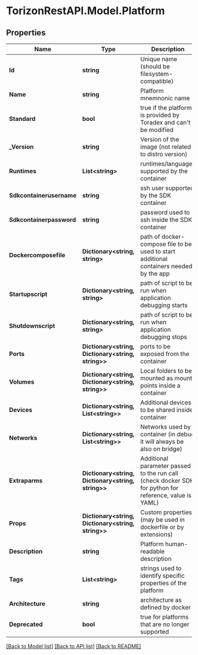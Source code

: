 
# TorizonRestAPI.Model.Platform

## Properties

Name | Type | Description | Notes
------------ | ------------- | ------------- | -------------
**Id** | **string** | Unique name (should be filesystem-compatible) | [optional] [readonly] 
**Name** | **string** | Platform mnemnonic name | [optional] [readonly] 
**Standard** | **bool** | true if the platform is provided by Toradex and can&#39;t be modified | [optional] [readonly] 
**_Version** | **string** | Version of the image (not related to distro version) | [optional] [readonly] 
**Runtimes** | **List&lt;string&gt;** | runtimes/languages supported by the container | [optional] 
**Sdkcontainerusername** | **string** | ssh user supported by the SDK container | [optional] 
**Sdkcontainerpassword** | **string** | password used to ssh inside the SDK container | [optional] 
**Dockercomposefile** | **Dictionary&lt;string, string&gt;** | path of docker-compose file to be used to start additional containers needed by the app | [optional] 
**Startupscript** | **Dictionary&lt;string, string&gt;** | path of script to be run when application debugging starts | [optional] 
**Shutdownscript** | **Dictionary&lt;string, string&gt;** | path of script to be run when application debugging stops | [optional] 
**Ports** | **Dictionary&lt;string, Dictionary&lt;string, string&gt;&gt;** | ports to be exposed from the container | [optional] 
**Volumes** | **Dictionary&lt;string, Dictionary&lt;string, string&gt;&gt;** | Local folders to be mounted as mount points inside a container | [optional] 
**Devices** | **Dictionary&lt;string, List&lt;string&gt;&gt;** | Additional devices to be shared inside container | [optional] 
**Networks** | **Dictionary&lt;string, List&lt;string&gt;&gt;** | Networks used by container (in debug it will always be also on bridge) | [optional] 
**Extraparms** | **Dictionary&lt;string, Dictionary&lt;string, string&gt;&gt;** | Additional parameter passed to the run call (check docker SDK for python for reference, value is YAML) | [optional] 
**Props** | **Dictionary&lt;string, Dictionary&lt;string, string&gt;&gt;** | Custom properties (may be used in dockerfile or by extensions) | [optional] 
**Description** | **string** | Platform human-readable description | [optional] [readonly] 
**Tags** | **List&lt;string&gt;** | strings used to identify specific properties of the platform | [optional] [readonly] 
**Architecture** | **string** | architecture as defined by docker | [optional] [readonly] 
**Deprecated** | **bool** | true for platforms that are no longer supported | [optional] [readonly] 

[[Back to Model list]](../README.md#documentation-for-models)
[[Back to API list]](../README.md#documentation-for-api-endpoints)
[[Back to README]](../README.md)

